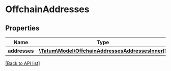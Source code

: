 # OffchainAddresses

## Properties

Name | Type | Description | Notes
------------ | ------------- | ------------- | -------------
**addresses** | [**\Tatum\Model\OffchainAddressesAddressesInner[]**](OffchainAddressesAddressesInner.md) |  |

[[Back to API list]](../../README.md#api-endpoints)
